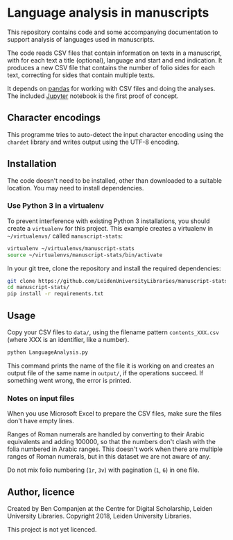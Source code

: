 # Language analysis in manuscripts

This repository contains code and some accompanying documentation to support analysis of languages used in manuscripts.

The code reads CSV files that contain information on texts in a manuscript, with for each text a title (optional),
language and start and end indication. It produces a new CSV file that contains the number of folio sides for
each text, correcting for sides that contain multiple texts.

It depends on [pandas](https://pandas.pydata.org/) for working with CSV files and doing the analyses.
The included [Jupyter](https://jupyter.org/) notebook is the first proof of concept.

## Character encodings

This programme tries to auto-detect the input character encoding using the `chardet` library and writes output using the UTF-8 encoding.

## Installation

The code doesn't need to be installed, other than downloaded to a suitable location. You may need to install dependencies.

### Use Python 3 in a virtualenv

To prevent interference with existing Python 3 installations, you should create a `virtualenv` for this project. This
example creates a virtualenv in `~/virtualenvs/` called `manuscript-stats`:

```bash
virtualenv ~/virtualenvs/manuscript-stats
source ~/virtualenvs/manuscript-stats/bin/activate
```

In your git tree, clone the repository and install the required dependencies:

```bash
git clone https://github.com/LeidenUniversityLibraries/manuscript-stats.git
cd manuscript-stats/
pip install -r requirements.txt
```

## Usage

Copy your CSV files to `data/`, using the filename pattern `contents_XXX.csv` (where XXX is an identifier, like a number).

```bash
python LanguageAnalysis.py
```

This command prints the name of the file it is working on and creates an output file of the same name in `output/`, if
the operations succeed. If something went wrong, the error is printed.

### Notes on input files

When you use Microsoft Excel to prepare the CSV files, make sure the files don't have empty lines.

Ranges of Roman numerals are handled by converting to their Arabic equivalents and adding 100000, so that the numbers don't
clash with the folia numbered in Arabic ranges. This doesn't work when there are multiple ranges of Roman numerals, but in
this dataset we are not aware of any.

Do not mix folio numbering (`1r`, `3v`) with pagination (`1`, `6`) in one file.

## Author, licence

Created by Ben Companjen at the Centre for Digital Scholarship, Leiden University Libraries.
Copyright 2018, Leiden University Libraries.

This project is not yet licenced.
